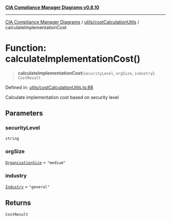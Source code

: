 [**CIA Compliance Manager Diagrams v0.8.10**](../../../README.md)

***

[CIA Compliance Manager Diagrams](../../../modules.md) / [utils/costCalculationUtils](../README.md) / calculateImplementationCost

# Function: calculateImplementationCost()

> **calculateImplementationCost**(`securityLevel`, `orgSize`, `industry`): `CostResult`

Defined in: [utils/costCalculationUtils.ts:88](https://github.com/Hack23/cia-compliance-manager/blob/680c1f0618a64f5e2a4571e2b2ee23d6baf8dc9d/src/utils/costCalculationUtils.ts#L88)

Calculate implementation cost based on security level

## Parameters

### securityLevel

`string`

### orgSize

[`OrganizationSize`](../type-aliases/OrganizationSize.md) = `"medium"`

### industry

[`Industry`](../type-aliases/Industry.md) = `"general"`

## Returns

`CostResult`
